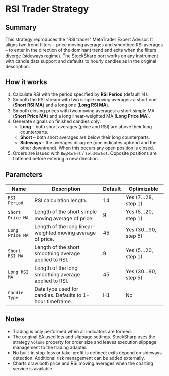 # RSI Trader Strategy

## Summary
This strategy reproduces the "RSI trader" MetaTrader Expert Advisor. It aligns two trend filters – price moving averages and smoothed RSI averages – to enter in the direction of the dominant trend and exits when the filters diverge (sideways regime). The StockSharp port works on any instrument with candle data support and defaults to hourly candles as in the original description.

## How it works
1. Calculate RSI with the period specified by **RSI Period** (default 14).
2. Smooth the RSI stream with two simple moving averages: a short one (**Short RSI MA**) and a long one (**Long RSI MA**).
3. Smooth closing prices with two moving averages: a short simple MA (**Short Price MA**) and a long linear-weighted MA (**Long Price MA**).
4. Generate signals on finished candles only:
   - **Long** – both short averages (price and RSI) are above their long counterparts.
   - **Short** – both short averages are below their long counterparts.
   - **Sideways** – the averages disagree (one indicates uptrend and the other downtrend). When this occurs any open position is closed.
5. Orders are issued with `BuyMarket` / `SellMarket`. Opposite positions are flattened before entering a new direction.

## Parameters
| Name | Description | Default | Optimizable |
| --- | --- | --- | --- |
| `RSI Period` | RSI calculation length. | 14 | Yes (7…28, step 1) |
| `Short Price MA` | Length of the short simple moving average of price. | 9 | Yes (5…20, step 1) |
| `Long Price MA` | Length of the long linear-weighted moving average of price. | 45 | Yes (30…90, step 5) |
| `Short RSI MA` | Length of the short smoothing average applied to RSI. | 9 | Yes (5…20, step 1) |
| `Long RSI MA` | Length of the long smoothing average applied to RSI. | 45 | Yes (30…90, step 5) |
| `Candle Type` | Data type used for candles. Defaults to 1-hour timeframe. | H1 | No |

## Notes
- Trading is only performed when all indicators are formed.
- The original EA used lots and slippage settings. StockSharp uses the strategy `Volume` property for order size and leaves execution slippage management to the trading adapter.
- No built-in stop-loss or take-profit is defined; exits depend on sideways detection. Additional risk management can be added externally.
- Charts draw both price and RSI moving averages when the charting service is available.
